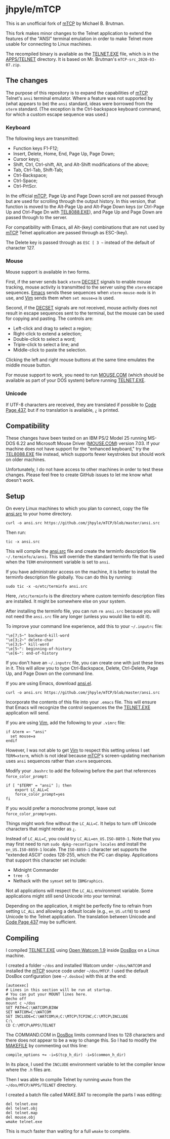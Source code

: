 # jhpyle/mTCP

This is an unofficial fork of [mTCP] by Michael B. Brutman.

This fork makes minor changes to the Telnet application to extend the
features of the "ANSI" terminal emulation in order to make Telnet more
usable for connecting to Linux machines.

The recompiled binary is available as the [TELNET.EXE] file, which is
in the [APPS/TELNET] directory.  It is based on Mr. Brutman's
`mTCP-src_2020-03-07.zip`.

## The changes

The purpose of this repository is to expand the capabilities of [mTCP]
Telnet's `ansi` terminal emulator.  Where a feature was not supported
by (what appears to be) the `ansi` standard, ideas were borrowed from
the `xterm` standard.  (The exception is the Ctrl-backspace keyboard
command, for which a custom escape sequence was used.)

### Keyboard

The following keys are transmitted:

* Function keys F1-F12;
* Insert, Delete, Home, End, Page Up, Page Down;
* Cursor keys;
* Shift, Ctrl, Ctrl-shift, Alt, and Alt-Shift modifications of the above;
* Tab, Ctrl-Tab, Shift-Tab;
* Ctrl-Backspace;
* Ctrl-Space;
* Ctrl-PrtScr.

In the official [mTCP], Page Up and Page Down scroll are not passed
through but are used for scrolling through the output history.  In
this version, that function is moved to the Alt-Page Up and Alt-Page
Down keys (or Ctrl-Page Up and Ctrl-Page Dn with [TEL8088.EXE]), and
Page Up and Page Down are passed through to the server.

For compatibility with Emacs, all Alt-(key) combinations that are not
used by [mTCP] Telnet application are passed through as ESC-(key).

The Delete key is passed through as `ESC [ 3 ~` instead of the default
of character 127.

### Mouse

Mouse support is available in two forms.

First, if the server sends back `xterm` [DECSET] signals to enable
mouse tracking, mouse activity is transmitted to the server using the
`xterm` escape sequences.  [Emacs] sends these sequences when
`xterm-mouse-mode` is in use, and [Vim] sends them when `set mouse=a`
is used.

Second, if the [DECSET] signals are not received, mouse activity does
not result in escape sequences sent to the terminal, but the mouse can
be used for copying and pasting.  The controls are:

* Left-click and drag to select a region;
* Right-click to extend a selection;
* Double-click to select a word;
* Triple-click to select a line; and
* Middle-click to paste the selection.

Clicking the left and right mouse buttons at the same time emulates
the middle mouse button.

For mouse support to work, you need to run [MOUSE.COM] (which should
be available as part of your DOS system) before running [TELNET.EXE].

### Unicode

If UTF-8 characters are received, they are translated if possible to
[Code Page 437], but if no translation is available, `¿` is printed.

## Compatibility

These changes have been tested on an IBM PS/2 Model 25 running MS-DOS
6.22 and Microsoft Mouse Driver ([MOUSE.COM]) version 7.03.  If your
machine does not have support for the "enhanced keyboard," try the
[TEL8088.EXE] file instead, which supports fewer keystrokes but should
work on older machines.

Unfortunately, I do not have access to other machines in order to test
these changes.  Please feel free to create GitHub issues to let me
know what doesn't work.

## Setup

On every Linux machines to which you plan to connect, copy the file
[ansi.src] to your home directory.

    curl -o ansi.src https://github.com/jhpyle/mTCP/blob/master/ansi.src

Then run:

    tic -x ansi.src

This will compile the [ansi.src] file and create the terminfo
description file `~/.terminfo/a/ansi`.  This will override the
standard terminfo file that is used when the `TERM` environment
variable is set to `ansi`.

If you have administrator access on the machine, it is better to
install the terminfo description file globally.  You can do this by
running:

    sudo tic -x -o/etc/terminfo ansi.src

Here, `/etc/terminfo` is the directory where custom terminfo
description files are installed.  It might be somewhere else on your
system.

After installing the terminfo file, you can run `rm ansi.src` because
you will not need the `ansi.src` file any longer (unless you would
like to edit it).

To improve your command line experience, add this to your `~/.inputrc`
file:

    "\e[7;5~" backward-kill-word
    "\e[3;2~" delete-char
    "\e[3;5~" kill-word
    "\e[5~": beginning-of-history
    "\e[6~": end-of-history

If you don't have an `~/.inputrc` file, you can create one with just
these lines in it.  This will allow you to type Ctrl-Backspace, Delete,
Ctrl-Delete, Page Up, and Page Down on the command line.

If you are using Emacs, download [ansi.el].

    curl -o ansi.src https://github.com/jhpyle/mTCP/blob/master/ansi.src

Incorporate the contents of this file into your `.emacs` file.  This
will ensure that Emacs will recognize the control sequences the the
[TELNET.EXE] application will send.

If you are using [Vim], add the following to your `.vimrc` file:

    if &term =~ "ansi"
      set mouse=a
    endif

However, I was not able to get [Vim] to respect this setting unless I
set `TERM=xterm`, which is not ideal because [mTCP]'s screen-updating
mechanism uses `ansi` sequences rather than `xterm` sequences.

Modify your `.bashrc` to add the following before the part that
references `force_color_prompt`:

    if [ "$TERM" = "ansi" ]; then
        export LC_ALL=C
        force_color_prompt=yes
    fi

If you would prefer a monochrome prompt, leave out
`force_color_prompt=yes`.

Things might work fine without the `LC_ALL=C`.  It helps to turn off
Unicode characters that might render as `¿`.

Instead of `LC_ALL=C`, you could try `LC_ALL=en_US.ISO-8859-1`.  Note
that you may first need to run `sudo dpkg-reconfigure locales` and
install the `en_US.ISO-8859-1` locale.  The `ISO-8859-1` character set
supports the "extended ASCII" codes 128-255, which the PC can display.
Applications that support this character set include:

* Midnight Commander
* `tree -S`
* Nethack with the `symset` set to `IBMGraphics`.

Not all applications will respect the `LC_ALL` environment variable.
Some applications might still send Unicode into your terminal.

Depending on the application, it might be perfectly fine to refrain
from setting `LC_ALL` and allowing a default locale (e.g.,
`en_US.utf8`) to send Unicode to the Telnet application.  The
translation between Unicode and [Code Page 437] may be sufficient.

## Compiling

I compiled [TELNET.EXE] using [Open Watcom 1.9] inside [DosBox] on a Linux
machine.

I created a folder `~/dos` and installed Watcom under `~/dos/WATCOM`
and installed the [mTCP] source code under `~/dos/MTCP`.  I used the default
DosBox configuration (see `~/.dosbox`) with this at the end:

    [autoexec]
    # Lines in this section will be run at startup.
    # You can put your MOUNT lines here.
    @echo off
    mount c ~/dos
    SET PATH=C:\WATCOM\BINW
    SET WATCOM=C:\WATCOM
    SET INCLUDE=C:\WATCOM\H;C:\MTCP\TCPINC;C:\MTCP\INCLUDE
    C:\
    CD C:\MTCP\APPS\TELNET

The COMMAND.COM in [DosBox] limits command lines to 128 characters and
there does not appear to be a way to change this.  So I had to modify
the [MAKEFILE] by commenting out this line:

    compile_options += -i=$(tcp_h_dir) -i=$(common_h_dir)

In its place, I used the `INCLUDE` environment variable to let the
compiler know where the `.h` files are.

Then I was able to compile Telnet by running `wmake` from the
`~/dos/MTCP/APPS/TELNET` directory.

I created a batch file called MAKE.BAT to recompile the parts I was editing:

    del telnet.exe
    del telnet.obj
    del telnet.map
    del mouse.obj
    wmake telnet.exe

This is much faster than waiting for a full `wmake` to complete.

[ansi.src]: https://github.com/jhpyle/mTCP/blob/master/ansi.src
[MAKEFILE]: https://github.com/jhpyle/mTCP/blob/master/MTCP/APPS/TELNET/MAKEFILE
[TELNET.EXE]: https://github.com/jhpyle/mTCP/blob/master/MTCP/APPS/TELNET/TELNET.EXE
[TEL8088.EXE]: https://github.com/jhpyle/mTCP/blob/master/MTCP/APPS/TELNET/TEL8088.EXE
[APPS/TELNET]: https://github.com/jhpyle/mTCP/blob/master/MTCP/APPS/TELNET
[mTCP]: https://www.brutman.com/
[ansi.el]: https://github.com/jhpyle/mTCP/blob/master/ansi.el
[DECSET]: https://invisible-island.net/xterm/ctlseqs/ctlseqs.pdf
[Code Page 437]: https://en.wikipedia.org/wiki/Code_page_437
[MOUSE.COM]: https://www.computerhope.com/issues/ch000007.htm
[Open Watcom 1.9]: https://sourceforge.net/projects/openwatcom/files/open-watcom-1.9/
[DosBox]: https://www.dosbox.com/
[Vim]: https://www.vim.org/
[Emacs]: https://www.gnu.org/software/emacs/
